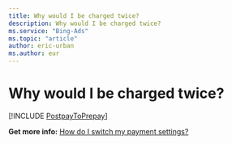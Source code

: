 ```yaml
---
title: Why would I be charged twice?
description: Why would I be charged twice?
ms.service: "Bing-Ads"
ms.topic: "article"
author: eric-urban
ms.author: eur
---
```


# Why would I be charged twice?

[!INCLUDE [PostpayToPrepay](../includes/PostpayToPrepay.md)]

**Get more info:** [How do I switch my payment settings?](../hlp_BA_PROC_SwitchPaymentSettingV2.md)


